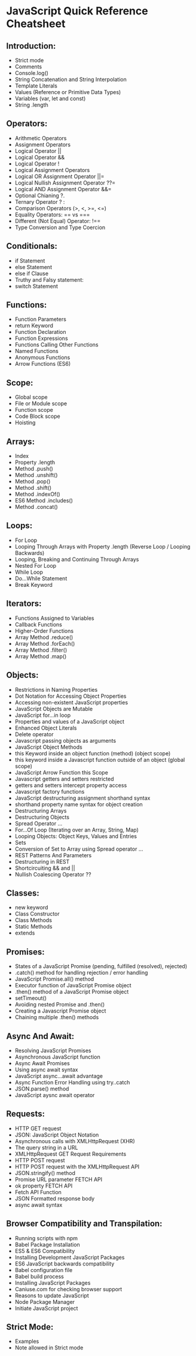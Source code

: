 # JavaScript Quick Reference Cheatsheet
## Introduction:
* Strict mode 
* Comments
* Console.log()
* String Concatenation and String Interpolation
* Template Literals
* Values (Reference or Primitive Data Types) 
* Variables (var, let and const)
* String .length

## Operators:
* Arithmetic Operators
* Assignment Operators
* Logical Operator ||
* Logical Operator &&
* Logical Operator !
* Logical Assignment Operators 
* Logical OR Assignment Operator ||= 
* Logical Nullish Assignment Operator ??=
* Logical AND Assignment Operator &&=
* Optional Chianing ?.
* Ternary Operator ? :
* Comparison Operators (>, <, >=, <=)
* Equality Operators: == vs === 
* Different (Not Equal) Operator: !== 
* Type Conversion and Type Coercion

## Conditionals:
* if Statement
* else Statement
* else if Clause
* Truthy and Falsy statement:
* switch Statement

## Functions:
* Function Parameters
* return Keyword
* Function Declaration
* Function Expressions
* Functions Calling Other Functions
* Named Functions
* Anonymous Functions
* Arrow Functions (ES6)

## Scope:
* Global scope
* File or Module scope
* Function scope
* Code Block scope
* Hoisting

## Arrays:
* Index
* Property .length
* Method .push()
* Method .unshift()
* Method .pop()
* Method .shift()
* Method .indexOf()
* ES6 Method .includes()
* Method .concat()

## Loops:
* For Loop
* Looping Through Arrays with Property .length (Reverse Loop / Looping Backwards)
* Looping, Breaking and Continuing Through Arrays
* Nested For Loop
* While Loop
* Do…While Statement
* Break Keyword

## Iterators:
* Functions Assigned to Variables
* Callback Functions
* Higher-Order Functions
* Array Method .reduce()
* Array Method .forEach()
* Array Method .filter()
* Array Method .map()

## Objects:
* Restrictions in Naming Properties
* Dot Notation for Accessing Object Properties
* Accessing non-existent JavaScript properties
* JavaScript Objects are Mutable
* JavaScript for...in loop
* Properties and values of a JavaScript object
* Enhanced Object Literals
* Delete operator
* Javascript passing objects as arguments
* JavaScript Object Methods
* this Keyword inside an object function (method) (object scope)
* this keyword inside a Javascript function outside of an object (global scope)
* JavaScript Arrow Function this Scope
* Javascript getters and setters restricted
* getters and setters intercept property access
* Javascript factory functions
* JavaScript destructuring assignment shorthand syntax
* shorthand property name syntax for object creation
* Destructuring Arrays
* Destructuring Objects
* Spread Operator ...
* For...Of Loop (Iterating over an Array, String, Map)
* Looping Objects: Object Keys, Values and Entries
* Sets
* Conversion of Set to Array using Spread operator ...
* REST Patterns And Parameters
* Destructuring in REST
* Shortcircuiting && and ||
* Nullish Coalescing Operator ??

## Classes:
* new keyword
* Class Constructor
* Class Methods
* Static Methods
* extends

## Promises:
* States of a JavaScript Promise (pending, fulfilled (resolved), rejected)
* .catch() method for handling rejection / error handling
* JavaScript Promise.all() method
* Executor function of JavaScript Promise object
* .then() method of a JavaScript Promise object
* setTimeout()
* Avoiding nested Promise and .then()
* Creating a Javascript Promise object
* Chaining multiple .then() methods

## Async And Await:
* Resolving JavaScript Promises
* Asynchronous JavaScript function
* Async Await Promises
* Using async await syntax
* JavaScript async…await advantage
* Async Function Error Handling using try..catch
* JSON.parse() method
* JavaScript aysnc await operator

## Requests:
* HTTP GET request
* JSON: JavaScript Object Notation
* Asynchronous calls with XMLHttpRequest (XHR)
* The query string in a URL
* XMLHttpRequest GET Request Requirements
* HTTP POST request
* HTTP POST request with the XMLHttpRequest API
* JSON.stringify() method
* Promise URL parameter FETCH API
* ok property FETCH API
* Fetch API Function
* JSON Formatted response body
* async await syntax

## Browser Compatibility and Transpilation:
* Running scripts with npm
* Babel Package Installation
* ES5 & ES6 Compatibility
* Installing Development JavaScript Packages
* ES6 JavaScript backwards compatibility
* Babel configuration file
* Babel build process
* Installing JavaScript Packages
* Caniuse.com for checking browser support
* Reasons to update JavaScript
* Node Package Manager
* Initiate JavaScript project

## Strict Mode:
* Examples
* Note allowed in Strict mode